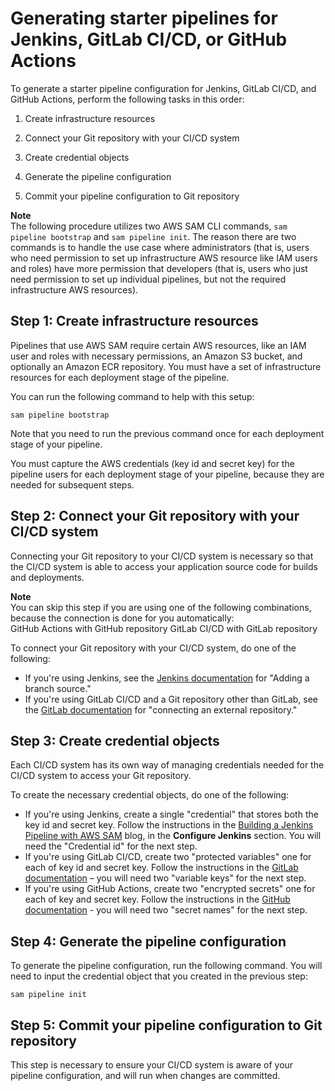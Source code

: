 # Generating starter pipelines for Jenkins, GitLab CI/CD, or GitHub Actions<a name="serverless-generating-example-ci-cd-others"></a>

To generate a starter pipeline configuration for Jenkins, GitLab CI/CD, and GitHub Actions, perform the following tasks in this order:

1. Create infrastructure resources

1. Connect your Git repository with your CI/CD system

1. Create credential objects

1. Generate the pipeline configuration

1. Commit your pipeline configuration to Git repository

**Note**  
The following procedure utilizes two AWS SAM CLI commands, `sam pipeline bootstrap` and `sam pipeline init`\. The reason there are two commands is to handle the use case where administrators \(that is, users who need permission to set up infrastructure AWS resource like IAM users and roles\) have more permission that developers \(that is, users who just need permission to set up individual pipelines, but not the required infrastructure AWS resources\)\.

## Step 1: Create infrastructure resources<a name="generating-example-step-1"></a>

Pipelines that use AWS SAM require certain AWS resources, like an IAM user and roles with necessary permissions, an Amazon S3 bucket, and optionally an Amazon ECR repository\. You must have a set of infrastructure resources for each deployment stage of the pipeline\.

You can run the following command to help with this setup:

```
sam pipeline bootstrap
```

Note that you need to run the previous command once for each deployment stage of your pipeline\.

You must capture the AWS credentials \(key id and secret key\) for the pipeline users for each deployment stage of your pipeline, because they are needed for subsequent steps\.

## Step 2: Connect your Git repository with your CI/CD system<a name="generating-example-step-2"></a>

Connecting your Git repository to your CI/CD system is necessary so that the CI/CD system is able to access your application source code for builds and deployments\.

**Note**  
You can skip this step if you are using one of the following combinations, because the connection is done for you automatically:  
GitHub Actions with GitHub repository
GitLab CI/CD with GitLab repository

To connect your Git repository with your CI/CD system, do one of the following:
+ If you're using Jenkins, see the [Jenkins documentation](https://www.jenkins.io/doc/book/pipeline/multibranch/) for "Adding a branch source\."
+ If you're using GitLab CI/CD and a Git repository other than GitLab, see the [GitLab documentation](https://docs.gitlab.com/ee/ci/ci_cd_for_external_repos/) for "connecting an external repository\."

## Step 3: Create credential objects<a name="generating-example-step-3"></a>

Each CI/CD system has its own way of managing credentials needed for the CI/CD system to access your Git repository\.

To create the necessary credential objects, do one of the following:
+ If you're using Jenkins, create a single "credential" that stores both the key id and secret key\. Follow the instructions in the [Building a Jenkins Pipeline with AWS SAM](https://aws.amazon.com/blogs/compute/building-a-jenkins-pipeline-with-aws-sam/) blog, in the **Configure Jenkins** section\. You will need the "Credential id" for the next step\.
+ If you're using GitLab CI/CD, create two "protected variables" one for each of key id and secret key\. Follow the instructions in the [GitLab documentation](https://docs.gitlab.com/ee/ci/variables/) – you will need two "variable keys" for the next step\.
+ If you're using GitHub Actions, create two "encrypted secrets" one for each of key and secret key\. Follow the instructions in the [GitHub documentation](https://docs.github.com/en/actions/reference/encrypted-secrets) \- you will need two "secret names" for the next step\.

## Step 4: Generate the pipeline configuration<a name="generating-example-step-4"></a>

To generate the pipeline configuration, run the following command\. You will need to input the credential object that you created in the previous step:

```
sam pipeline init
```

## Step 5: Commit your pipeline configuration to Git repository<a name="generating-example-step-5"></a>

This step is necessary to ensure your CI/CD system is aware of your pipeline configuration, and will run when changes are committed\.